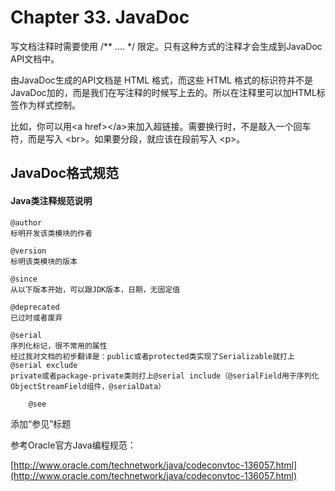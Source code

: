 # Chapter 33. JavaDoc

写文档注释时需要使用 /\*\* .... \*/ 限定。只有这种方式的注释才会生成到JavaDoc API文档中。

由JavaDoc生成的API文档是 HTML 格式，而这些 HTML 格式的标识符并不是 JavaDoc加的，而是我们在写注释的时候写上去的。所以在注释里可以加HTML标签作为样式控制。

比如，你可以用&lt;a href&gt;&lt;/a&gt;来加入超链接。需要换行时，不是敲入一个回车符，而是写入 &lt;br&gt;。如果要分段，就应该在段前写入 &lt;p&gt;。

## JavaDoc格式规范

#### Java类注释规范说明

```
@author
标明开发该类模块的作者
```

```
@version
标明该类模块的版本
```

```
@since
从以下版本开始，可以跟JDK版本，日期，无固定值
```

```
@deprecated
已过时或者废弃
```

```
@serial
序列化标记，很不常用的属性
经过我对文档的初步翻译是：public或者protected类实现了Serializable就打上@serial exclude
private或者package-private类则打上@serial include（@serialField用于序列化ObjectStreamField组件，@serialData）
```

```
    @see
```

添加“参见”标题

参考Oracle官方Java编程规范：

[http://www.oracle.com/technetwork/java/codeconvtoc-136057.html](http://www.oracle.com/technetwork/java/codeconvtoc-136057.html)

